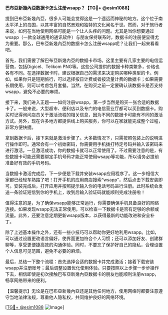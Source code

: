 **巴布亞新幾內亞数据卡怎么注册wsapp？【TG💪+ @esim1088】**

提到巴布亞新幾內亞，很多人可能会觉得这是一个遥远而神秘的地方。这个位于南太平洋上的岛国，以其丰富的自然景观和独特的文化闻名于世。然而，对于旅行者来说，如何在当地使用网络可能是一个让人头疼的问题。尤其是当你想要通过wsapp（一款全球通用的通讯软件）与朋友保持联系时，数据卡的注册便显得尤为重要。那么，巴布亞新幾內亞的数据卡怎么注册wsapp呢？让我们一起来看看吧。

首先，我们需要了解巴布亞新幾內亞的数据卡市场。这里主要有几家主要的电信运营商，包括Digicel、Telikom PNG等。这些公司提供的数据卡种类繁多，价格也各有不同。在选择数据卡时，建议根据自己的需求来决定购买哪种类型的卡。例如，如果你只是短期旅行，可以选择按日计费或者按流量计费的数据卡；如果需要长期使用，则可以考虑包月套餐。当然，在购买之前一定要确认该数据卡是否支持wsapp，避免不必要的麻烦。

接下来，我们进入正题——如何注册wsapp。第一步当然是购买一张合适的数据卡了。一般来说，大型超市、便利店以及专门的电信营业厅都可以买到数据卡。购买时记得询问店员关于激活流程的相关信息，因为不同的数据卡可能有不同的激活方式。另外，现在许多地方都提供线上购买服务，你可以在家就能完成整个过程，非常方便快捷。

拿到数据卡后，接下来就是激活步骤了。大多数情况下，只需按照包装上的说明进行操作即可。通常会有一个初始密码，你需要用手机拨打特定号码并输入该密码来进行激活。一旦激活成功，你的数据卡就可以正常使用了。不过需要注意的是，有些数据卡可能还需要绑定手机号码才能正常使用wsapp等功能，所以请务必提前准备好有效的手机号码。

当数据卡激活完成后，下一步便是下载并安装wsapp应用程序了。这一步相信大家都已经轻车熟路了吧！打开手机的应用商店搜索“wsapp”，然后点击下载安装即可。安装完成后，打开应用并按照提示输入你的电话号码进行注册。此时系统会发送一条验证短信到你的手机上，收到后输入验证码就能顺利完成注册啦！

值得注意的是，为了确保wsapp能够正常运行，你需要确保手机具备良好的网络连接。如果发现wsapp无法正常使用，可以检查一下数据卡是否有足够的余额或流量。此外，还要注意定期更新wsapp版本，以获得最新的功能改进和安全补丁。

除了上述基本操作之外，还有一些小技巧可以帮助你更好地利用wsapp。比如，可以通过设置更改语言偏好，使界面更加符合个人习惯；还可以添加好友、创建群聊等，享受更便捷高效的沟通体验。同时，不要忘了保护好自己的隐私，合理设置个人信息可见范围，避免不必要的麻烦。

最后，总结一下整个流程：首先选择合适的数据卡并完成激活；接着下载安装wsapp并注册账号；最后调整设置优化使用体验。只要按照以上步骤一步步操作下去，相信即使是初次接触巴布亞新幾內亞数据卡的朋友也能顺利注册wsapp，畅享网络带来的便利。

【温馨提示】无论是在巴布亞新幾內亞还是其他任何地方，使用网络时都要注意遵守当地法律法规，尊重他人隐私权，共同维护良好的网络环境。

[[TG💪+ @esim1088](https://t.me/s/esim1088) ![Image](https://i.postimg.cc/4NQfJmqS/Snipaste-2025-05-13-00-14-12.png)]